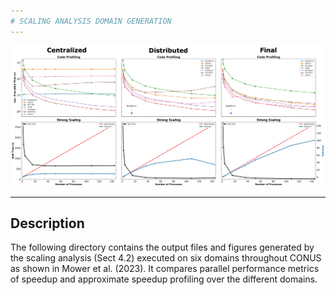 ```yaml
---  
# SCALING ANALYSIS DOMAIN GENERATION  
---     
```

![plot](./outputs/365_day/figs/speedup.jpg)

---   
  
## **Description**  
The following directory contains the output files and figures generated by the scaling analysis (Sect 4.2) executed on six domains throughout CONUS as shown in Mower et al. (2023). It compares parallel performance metrics of speedup and approximate speedup profiling over the different domains. 

  

